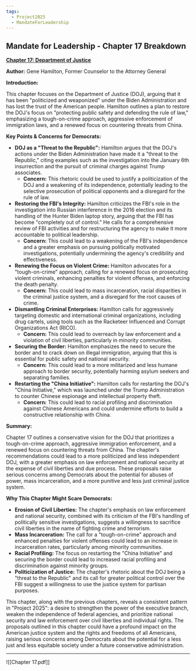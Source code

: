 ```yaml
---
tags:
  - Project2025
  - MandateForLeadership
---
```

## Mandate for Leadership - Chapter 17 Breakdown

**[Chapter 17: Department of Justice](../../Documents/Project_2025_Chapters/Chapter_17.pdf)**

**Author:** Gene Hamilton, Former Counselor to the Attorney General

**Introduction:**

This chapter focuses on the Department of Justice (DOJ), arguing that it has been "politicized and weaponized" under the Biden Administration and has lost the trust of the American people. Hamilton outlines a plan to restore the DOJ's focus on "protecting public safety and defending the rule of law," emphasizing a tough-on-crime approach, aggressive enforcement of immigration laws, and a renewed focus on countering threats from China.

**Key Points & Concerns for Democrats:**

* **DOJ as a "Threat to the Republic":** Hamilton argues that the DOJ's actions under the Biden Administration have made it a "threat to the Republic," citing examples such as the investigation into the January 6th insurrection and the pursuit of criminal charges against Trump associates.
    * **Concern:** This rhetoric could be used to justify a politicization of the DOJ and a weakening of its independence, potentially leading to the selective prosecution of political opponents and a disregard for the rule of law.
* **Restoring the FBI's Integrity:** Hamilton criticizes the FBI's role in the investigation into Russian interference in the 2016 election and its handling of the Hunter Biden laptop story, arguing that the FBI has become "completely out of control." He calls for a comprehensive review of FBI activities and for restructuring the agency to make it more accountable to political leadership.
    * **Concern:** This could lead to a weakening of the FBI's independence and a greater emphasis on pursuing politically motivated investigations, potentially undermining the agency's credibility and effectiveness.
* **Renewing the Focus on Violent Crime:** Hamilton advocates for a "tough-on-crime" approach, calling for a renewed focus on prosecuting violent criminals, enhancing penalties for violent offenses, and enforcing the death penalty.
    * **Concern:** This could lead to mass incarceration, racial disparities in the criminal justice system, and a disregard for the root causes of crime.
* **Dismantling Criminal Enterprises:** Hamilton calls for aggressively targeting domestic and international criminal organizations, including drug cartels, using tools such as the Racketeer Influenced and Corrupt Organizations Act (RICO).
    * **Concern:** This could lead to overreach by law enforcement and a violation of civil liberties, particularly in minority communities.
* **Securing the Border:** Hamilton emphasizes the need to secure the border and to crack down on illegal immigration, arguing that this is essential for public safety and national security.
    * **Concern:** This could lead to a more militarized and less humane approach to border security, potentially harming asylum seekers and separating families.
* **Restarting the "China Initiative":** Hamilton calls for restarting the DOJ's "China Initiative," which was launched under the Trump Administration to counter Chinese espionage and intellectual property theft.
    * **Concern:** This could lead to racial profiling and discrimination against Chinese Americans and could undermine efforts to build a constructive relationship with China.

**Summary:**

Chapter 17 outlines a conservative vision for the DOJ that prioritizes a tough-on-crime approach, aggressive immigration enforcement, and a renewed focus on countering threats from China. The chapter's recommendations could lead to a more politicized and less independent DOJ, with a greater emphasis on law enforcement and national security at the expense of civil liberties and due process. These proposals raise serious concerns among Democrats about the potential for abuses of power, mass incarceration, and a more punitive and less just criminal justice system.

**Why This Chapter Might Scare Democrats:**

* **Erosion of Civil Liberties:** The chapter's emphasis on law enforcement and national security, combined with its criticism of the FBI's handling of politically sensitive investigations, suggests a willingness to sacrifice civil liberties in the name of fighting crime and terrorism.
* **Mass Incarceration:** The call for a "tough-on-crime" approach and enhanced penalties for violent offenses could lead to an increase in incarceration rates, particularly among minority communities.
* **Racial Profiling:** The focus on restarting the "China Initiative" and securing the border could lead to increased racial profiling and discrimination against minority groups.
* **Politicization of Justice:** The chapter's rhetoric about the DOJ being a "threat to the Republic" and its call for greater political control over the FBI suggest a willingness to use the justice system for partisan purposes.

This chapter, along with the previous chapters, reveals a consistent pattern in "Project 2025": a desire to strengthen the power of the executive branch, weaken the independence of federal agencies, and prioritize national security and law enforcement over civil liberties and individual rights. The proposals outlined in this chapter could have a profound impact on the American justice system and the rights and freedoms of all Americans, raising serious concerns among Democrats about the potential for a less just and less equitable society under a future conservative administration. 

----

![[Chapter 17.pdf]]